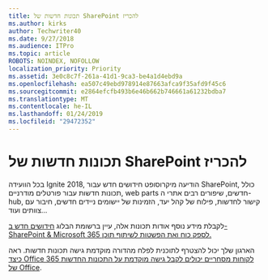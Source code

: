 ```yaml
---
title: תכונות חדשות של SharePoint להכריז
ms.author: kirks
author: Techwriter40
ms.date: 9/27/2018
ms.audience: ITPro
ms.topic: article
ROBOTS: NOINDEX, NOFOLLOW
localization_priority: Priority
ms.assetid: 3e0c8c7f-261a-41d1-9ca3-be4a1d4ebd9a
ms.openlocfilehash: ea507c49ebd978914e87663afca9f35afd9f45c6
ms.sourcegitcommit: e2864efcfb493b6e46b662b746661a61232bdba7
ms.translationtype: MT
ms.contentlocale: he-IL
ms.lasthandoff: 01/24/2019
ms.locfileid: "29472352"
---
```

# <a name="sharepoint-new-features-announced"></a>תכונות חדשות של SharePoint להכריז

בכל הוועידה Ignite 2018, הודיעה מיקרוסופט חידושים חדש עבור SharePoint, כולל תכונות חדשות עבור פורטלים מודרניים, web parts חדשים, שיפורים רבים אתרי ה-hub, קישור לחדשות, פילוח של קהל יעד, הזמינות של יישומים ניידים חדשים, חיבור עם צוותים ועוד...
  
לקבלת מידע נוסף אודות תכונות אלה, עיין ברשומת הבלוג [חידושים חדש ב- SharePoint &amp; Microsoft 365 לספק כוח ואת הפשטות לשיתוף תוכן.](https://go.microsoft.com/fwlink/?linkid=2026502)
  
הארגון שלך יכול להצטרף לתוכנית לפלח מהדורה מוקדמת גישה תכונות חדשות. ראה [כיצד Office 365 לקוחות מסחריים יכולים לקבל גישה מוקדמת על התכונות החדשות של Office](https://go.microsoft.com/fwlink/?linkid=2026346).
  

